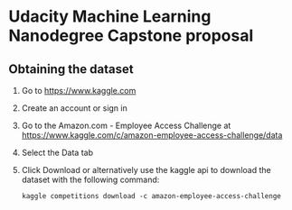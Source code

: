 # Udacity Machine Learning Nanodegree Capstone proposal

## Obtaining the dataset
1. Go to https://www.kaggle.com
2. Create an account or sign in
3. Go to the Amazon.com - Employee Access Challenge at https://www.kaggle.com/c/amazon-employee-access-challenge/data
4. Select the Data tab
5. Click Download or alternatively use the kaggle api to download the dataset with the following command:
    
    ```kaggle competitions download -c amazon-employee-access-challenge```
